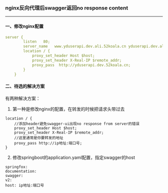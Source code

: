 ### nginx反向代理后swagger返回no response content

---

#### 一、修改nginx配置

```yaml
server {
        listen   80;
        server_name   www.yduserapi.dev.ali.52koala.cn yduserapi.dev.ali.52koala.cn;
        location / {
            proxy_set_header Host $host;
            proxy_set_header X-Real-IP $remote_addr;
            proxy_pass  http://yduserapi.dev.52koala.cn;
        }
    }
```



#### 二、待选的解决方案

有两种解决方案：

1) 第一种是修改nginx的配置，在转发的时候把请求头带过去

```
location / { 
    //添加header避免swagger-ui出现no response from server的错误 
    proxy_set_header Host $host; 
    proxy_set_header X-Real-IP $remote_addr; 
    //这里通常是你要转发的地址 
    proxy_pass http://ip地址:端口号;
}
```

2) 修改springboot的application.yaml配置，指定swagger的host

```
springfox:
documentation:
swagger:
v2:
host: ip地址:端口号
```